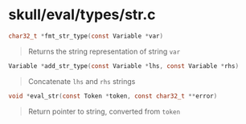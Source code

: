 # skull/eval/types/str.c

```c
char32_t *fmt_str_type(const Variable *var)
```

> Returns the string representation of string `var`

```c
Variable *add_str_type(const Variable *lhs, const Variable *rhs)
```

> Concatenate `lhs` and `rhs` strings

```c
void *eval_str(const Token *token, const char32_t **error)
```

> Return pointer to string, converted from `token`

